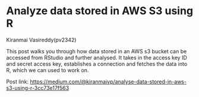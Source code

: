 # Analyze data stored in AWS S3 using R 

Kiranmai Vasireddy(pv2342)


This post walks you through how data stored in an AWS s3 bucket can be accessed from RStudio and further analysed. It takes in the access key ID and secret access key, establishes a connection and fetches the data into R, which we can used to work on. 

Post link: https://medium.com/@kiranmaivp/analyse-data-stored-in-aws-s3-using-r-3cc73e17f563

